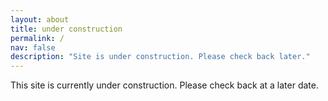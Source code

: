 ```yaml
---
layout: about
title: under construction
permalink: /
nav: false
description: "Site is under construction. Please check back later."
---
```


This site is currently under construction. Please check back at a later date.
